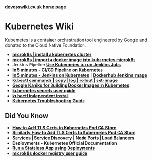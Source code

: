 
#### [devopswiki.co.uk home page](/)

# Kubernetes Wiki

Kubernetes is a container orchestration tool engineered by Google and donated to the Cloud Native Foundation.

- **[microk8s | install a kubernetes cluster](/kubernetes/microk8s-install)**
- **[microk8s | import a docker image into kubernetes microk8s](/kubernetes/microk8s-image-import)**
- Jenkins Pipeline **[Use Kubernetes to run Jenkins Jobs](/kubernetes/kubernetes-slaves)**
- **[In 5 minutes - CI/CD Pipeline on Kubernetes](https://github.com/devops4me/kubernetes-pipeline)**
- **[In 5 minutes - Jenkins on Kubernetes](https://github.com/devops4me/docker-jenkins)** | **[Dockerhub Jenkins Image](https://hub.docker.com/r/devops4me/jenkins)**
- **[kubectl commands | copy | log | rollout | set-image](/kubernetes/kubectl-commands)**
- **[Google Kaniko for Building Docker Images in Kubernetes](/kubernetes/kaniko)**
- **[kubernetes secrets user guide](/kubernetes/kubernetes-secrets)**
- **[kubectl independent install](/kubernetes/kubectl-install)**
- **[Kubernetes Troubleshooting Guide](/kubernetes/troubleshooting)**


## Did You Know

- **[How to Add TLS Certs to Kubernetes Pod CA Store](https://medium.com/%40paraspatidar/add-ssl-tls-certificate-or-pem-file-to-kubernetes-pod-s-trusted-root-ca-store-7bed5cd683d)**
- **[Similarly How to Add TLS Certs to Kubernetes Pod CA Store](https://medium.com/%40paraspatidar/add-self-signed-or-ca-root-certificate-in-kubernetes-pod-ca-root-certificate-store-cb7863cb3f87)**
- **[Services | Service Discovery | Node Ports | Load Balancers](https://kubernetes.io/docs/concepts/services-networking/service/#discovering-services)**
- **[Deployments - Kubernetes Official Documentation](https://kubernetes.io/docs/concepts/workloads/controllers/deployment/)**
- **[Run a Stateless App using Deployments](https://kubernetes.io/docs/tasks/run-application/run-stateless-application-deployment/)**
- **[microk8s docker registry user guide](https://itnext.io/working-with-image-registries-and-containerd-in-kubernetes-63c311b86368)**
